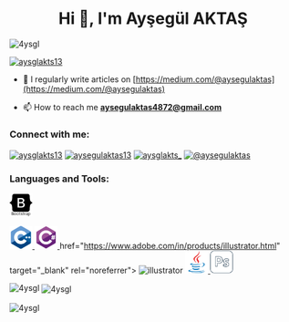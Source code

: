 <h1 align="center">Hi 👋, I'm Ayşegül AKTAŞ</h1>
<p align="left"> <img src="https://komarev.com/ghpvc/?username=4ysgl&label=Profile%20views&color=0e75b6&style=flat" alt="4ysgl" /> </p>



<p align="left"> <a href="https://twitter.com/aysglakts13" target="blank"><img src="https://img.shields.io/twitter/follow/aysglakts13?logo=twitter&style=for-the-badge" alt="aysglakts13" /></a> </p>

- 📝 I regularly write articles on [https://medium.com/@aysegulaktas](https://medium.com/@aysegulaktas)

- 📫 How to reach me **aysegulaktas4872@gmail.com**


<h3 align="left">Connect with me:</h3>
<p align="left">
<a href="https://twitter.com/aysglakts13" target="blank"><img align="center" src="https://raw.githubusercontent.com/rahuldkjain/github-profile-readme-generator/master/src/images/icons/Social/twitter.svg" alt="aysglakts13" height="30" width="40" /></a>
<a href="https://linkedin.com/in/aysegulaktas13" target="blank"><img align="center" src="https://raw.githubusercontent.com/rahuldkjain/github-profile-readme-generator/master/src/images/icons/Social/linked-in-alt.svg" alt="aysegulaktas13" height="30" width="40" /></a>
<a href="https://instagram.com/aysglakts_" target="blank"><img align="center" src="https://raw.githubusercontent.com/rahuldkjain/github-profile-readme-generator/master/src/images/icons/Social/instagram.svg" alt="aysglakts_" height="30" width="40" /></a>
<a href="https://medium.com/@aysegulaktas" target="blank"><img align="center" src="https://raw.githubusercontent.com/rahuldkjain/github-profile-readme-generator/master/src/images/icons/Social/medium.svg" alt="@aysegulaktas" height="30" width="40" /></a>
</p>

<h3 align="left">Languages and Tools:</h3>
<p align="left"> <a href="https://getbootstrap.com" target="_blank" rel="noreferrer"> <img src="https://raw.githubusercontent.com/devicons/devicon/master/icons/bootstrap/bootstrap-plain-wordmark.svg" alt="bootstrap" width="40" height="40"/> </a> 

<a href="https://www.w3schools.com/cpp/" target="_blank" rel="noreferrer"> <img src="https://raw.githubusercontent.com/devicons/devicon/master/icons/cplusplus/cplusplus-original.svg" alt="cplusplus" width="40" height="40"/> </a> <a href="https://www.w3schools.com/cs/" target="_blank" rel="noreferrer"> <img src="https://raw.githubusercontent.com/devicons/devicon/master/icons/csharp/csharp-original.svg" alt="csharp" width="40" height="40"/> </a> </a>
href="https://www.adobe.com/in/products/illustrator.html" target="_blank" rel="noreferrer"> <img src="https://www.vectorlogo.zone/logos/adobe_illustrator/adobe_illustrator-icon.svg" alt="illustrator" width="40" height="40"/> </a> <a href="https://www.java.com" target="_blank" rel="noreferrer"> <img src="https://raw.githubusercontent.com/devicons/devicon/master/icons/java/java-original.svg" alt="java" width="40" height="40"/> </a> <a href="https://www.photoshop.com/en" target="_blank" rel="noreferrer"> <img src="https://raw.githubusercontent.com/devicons/devicon/master/icons/photoshop/photoshop-line.svg" alt="photoshop" width="40" height="40"/> </a> </p>

<p><img align="left" src="https://github-readme-stats.vercel.app/api/top-langs?username=4ysgl&show_icons=true&locale=en&layout=compact" alt="4ysgl" /></p>

<p>&nbsp;<img align="center" src="https://github-readme-stats.vercel.app/api?username=4ysgl&show_icons=true&locale=en" alt="4ysgl" /></p>

<p><img align="center" src="https://github-readme-streak-stats.herokuapp.com/?user=4ysgl&" alt="4ysgl" /></p>
